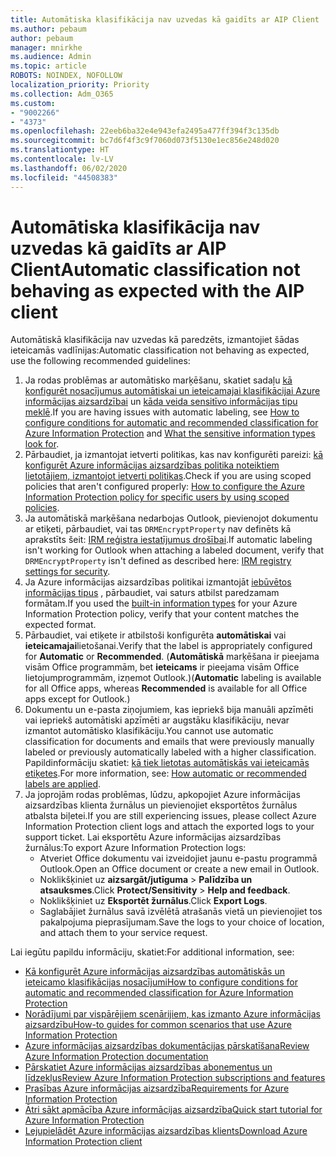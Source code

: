 ```yaml
---
title: Automātiska klasifikācija nav uzvedas kā gaidīts ar AIP Client
ms.author: pebaum
author: pebaum
manager: mnirkhe
ms.audience: Admin
ms.topic: article
ROBOTS: NOINDEX, NOFOLLOW
localization_priority: Priority
ms.collection: Adm_O365
ms.custom:
- "9002266"
- "4373"
ms.openlocfilehash: 22eeb6ba32e4e943efa2495a477ff394f3c135db
ms.sourcegitcommit: bc7d6f4f3c9f7060d073f5130e1ec856e248d020
ms.translationtype: HT
ms.contentlocale: lv-LV
ms.lasthandoff: 06/02/2020
ms.locfileid: "44508383"
---
```

# <a name="automatic-classification-not-behaving-as-expected-with-the-aip-client"></a><span data-ttu-id="01e02-102">Automātiska klasifikācija nav uzvedas kā gaidīts ar AIP Client</span><span class="sxs-lookup"><span data-stu-id="01e02-102">Automatic classification not behaving as expected with the AIP client</span></span>

<span data-ttu-id="01e02-103">Automātiskā klasifikācija nav uzvedas kā paredzēts, izmantojiet šādas ieteicamās vadlīnijas:</span><span class="sxs-lookup"><span data-stu-id="01e02-103">Automatic classification not behaving as expected, use the following recommended guidelines:</span></span>

1. <span data-ttu-id="01e02-104">Ja rodas problēmas ar automātisko marķēšanu, skatiet sadaļu [kā konfigurēt nosacījumus automātiskai un ieteicamajai klasifikācijai Azure informācijas aizsardzībai](https://docs.microsoft.com/azure/information-protection/configure-policy-classification) un [kāda veida sensitīvo informācijas tipu meklē](https://docs.microsoft.com/microsoft-365/compliance/sensitive-information-type-entity-definitions).</span><span class="sxs-lookup"><span data-stu-id="01e02-104">If you are having issues with automatic labeling, see [How to configure conditions for automatic and recommended classification for Azure Information Protection](https://docs.microsoft.com/azure/information-protection/configure-policy-classification) and [What the sensitive information types look for](https://docs.microsoft.com/microsoft-365/compliance/sensitive-information-type-entity-definitions).</span></span>
2. <span data-ttu-id="01e02-105">Pārbaudiet, ja izmantojat ietverti politikas, kas nav konfigurēti pareizi: [kā konfigurēt Azure informācijas aizsardzības politika noteiktiem lietotājiem, izmantojot ietverti politikas](https://docs.microsoft.com/azure/information-protection/configure-policy-scope).</span><span class="sxs-lookup"><span data-stu-id="01e02-105">Check if you are using scoped policies that aren't configured properly: [How to configure the Azure Information Protection policy for specific users by using scoped policies](https://docs.microsoft.com/azure/information-protection/configure-policy-scope).</span></span>
3. <span data-ttu-id="01e02-106">Ja automātiskā marķēšana nedarbojas Outlook, pievienojot dokumentu ar etiķeti, pārbaudiet, vai tas `DRMEncryptProperty` nav definēts kā aprakstīts šeit: [IRM reģistra iestatījumus drošībai](https://docs.microsoft.com/deployoffice/security/protect-sensitive-messages-and-documents-by-using-irm-in-office#office-2016-irm-registry-key-options).</span><span class="sxs-lookup"><span data-stu-id="01e02-106">If automatic labeling isn't working for Outlook when attaching a labeled document, verify that `DRMEncryptProperty` isn't defined as described here: [IRM registry settings for security](https://docs.microsoft.com/deployoffice/security/protect-sensitive-messages-and-documents-by-using-irm-in-office#office-2016-irm-registry-key-options).</span></span>
4. <span data-ttu-id="01e02-107">Ja Azure informācijas aizsardzības politikai izmantojāt [iebūvētos informācijas tipus](https://support.office.com/article/What-the-sensitive-information-types-look-for-fd505979-76be-4d9f-b459-abef3fc9e86b) , pārbaudiet, vai saturs atbilst paredzamam formātam.</span><span class="sxs-lookup"><span data-stu-id="01e02-107">If you used the [built-in information types](https://support.office.com/article/What-the-sensitive-information-types-look-for-fd505979-76be-4d9f-b459-abef3fc9e86b) for your Azure Information Protection policy, verify that your content matches the expected format.</span></span>
5. <span data-ttu-id="01e02-108">Pārbaudiet, vai etiķete ir atbilstoši konfigurēta **automātiskai** vai **ieteicamajai**lietošanai.</span><span class="sxs-lookup"><span data-stu-id="01e02-108">Verify that the label is appropriately configured for **Automatic** or **Recommended**.</span></span> <span data-ttu-id="01e02-109">(**Automātiskā** marķēšana ir pieejama visām Office programmām, bet **ieteicams** ir pieejama visām Office lietojumprogrammām, izņemot Outlook.)</span><span class="sxs-lookup"><span data-stu-id="01e02-109">(**Automatic** labeling is available for all Office apps, whereas **Recommended** is available for all Office apps except for Outlook.)</span></span>
6. <span data-ttu-id="01e02-110">Dokumentu un e-pasta ziņojumiem, kas iepriekš bija manuāli apzīmēti vai iepriekš automātiski apzīmēti ar augstāku klasifikāciju, nevar izmantot automātisko klasifikāciju.</span><span class="sxs-lookup"><span data-stu-id="01e02-110">You cannot use automatic classification for documents and emails that were previously manually labeled or previously automatically labeled with a higher classification.</span></span>  <span data-ttu-id="01e02-111">Papildinformāciju skatiet: [kā tiek lietotas automātiskās vai ieteicamās etiķetes](https://docs.microsoft.com/azure/information-protection/configure-policy-classification#how-automatic-or-recommended-labels-are-applied).</span><span class="sxs-lookup"><span data-stu-id="01e02-111">For more information, see: [How automatic or recommended labels are applied](https://docs.microsoft.com/azure/information-protection/configure-policy-classification#how-automatic-or-recommended-labels-are-applied).</span></span>
7. <span data-ttu-id="01e02-112">Ja joprojām rodas problēmas, lūdzu, apkopojiet Azure informācijas aizsardzības klienta žurnālus un pievienojiet eksportētos žurnālus atbalsta biļetei.</span><span class="sxs-lookup"><span data-stu-id="01e02-112">If you are still experiencing issues, please collect Azure Information Protection client logs and attach the exported logs to your support ticket.</span></span> <span data-ttu-id="01e02-113">Lai eksportētu Azure informācijas aizsardzības žurnālus:</span><span class="sxs-lookup"><span data-stu-id="01e02-113">To export Azure Information Protection logs:</span></span>
    - <span data-ttu-id="01e02-114">Atveriet Office dokumentu vai izveidojiet jaunu e-pastu programmā Outlook.</span><span class="sxs-lookup"><span data-stu-id="01e02-114">Open an Office document or create a new email in Outlook.</span></span>
    - <span data-ttu-id="01e02-115">Noklikšķiniet uz **aizsargāt/jutīguma**  >  **Palīdzība un atsauksmes**.</span><span class="sxs-lookup"><span data-stu-id="01e02-115">Click **Protect/Sensitivity** > **Help and feedback**.</span></span>
    - <span data-ttu-id="01e02-116">Noklikšķiniet uz **Eksportēt žurnālus**.</span><span class="sxs-lookup"><span data-stu-id="01e02-116">Click **Export Logs**.</span></span>
    - <span data-ttu-id="01e02-117">Saglabājiet žurnālus savā izvēlētā atrašanās vietā un pievienojiet tos pakalpojuma pieprasījumam.</span><span class="sxs-lookup"><span data-stu-id="01e02-117">Save the logs to your choice of location, and attach them to your service request.</span></span>

<span data-ttu-id="01e02-118">Lai iegūtu papildu informāciju, skatiet:</span><span class="sxs-lookup"><span data-stu-id="01e02-118">For additional information, see:</span></span>

- [<span data-ttu-id="01e02-119">Kā konfigurēt Azure informācijas aizsardzības automātiskās un ieteicamo klasifikācijas nosacījumi</span><span class="sxs-lookup"><span data-stu-id="01e02-119">How to configure conditions for automatic and recommended classification for Azure Information Protection</span></span>](https://docs.microsoft.com/azure/information-protection/configure-policy-classification)
- [<span data-ttu-id="01e02-120">Norādījumi par vispārējiem scenārijiem, kas izmanto Azure informācijas aizsardzību</span><span class="sxs-lookup"><span data-stu-id="01e02-120">How-to guides for common scenarios that use Azure Information Protection</span></span>](https://docs.microsoft.com/azure/information-protection/how-to-guides)
- [<span data-ttu-id="01e02-121">Azure informācijas aizsardzības dokumentācijas pārskatīšana</span><span class="sxs-lookup"><span data-stu-id="01e02-121">Review Azure Information Protection documentation</span></span>](https://docs.microsoft.com/azure/information-protection/what-is-information-protection)
- [<span data-ttu-id="01e02-122">Pārskatiet Azure informācijas aizsardzības abonementus un līdzekļus</span><span class="sxs-lookup"><span data-stu-id="01e02-122">Review Azure Information Protection subscriptions and features</span></span>](https://azure.microsoft.com/pricing/details/information-protection)
- [<span data-ttu-id="01e02-123">Prasības Azure informācijas aizsardzība</span><span class="sxs-lookup"><span data-stu-id="01e02-123">Requirements for Azure Information Protection</span></span>](https://docs.microsoft.com/azure/information-protection/get-started/requirements)
- [<span data-ttu-id="01e02-124">Ātri sākt apmācība Azure informācijas aizsardzība</span><span class="sxs-lookup"><span data-stu-id="01e02-124">Quick start tutorial for Azure Information Protection</span></span>](https://docs.microsoft.com/azure/information-protection/get-started/infoprotect-quick-start-tutorial)
- [<span data-ttu-id="01e02-125">Lejupielādēt Azure informācijas aizsardzības klients</span><span class="sxs-lookup"><span data-stu-id="01e02-125">Download Azure Information Protection client</span></span>](https://www.microsoft.com/download/details.aspx?id=53018)
